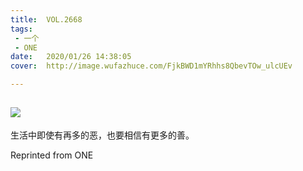 ```yaml
---
title:	VOL.2668
tags:
 - 一个
 - ONE
date:	2020/01/26 14:38:05
cover:	http://image.wufazhuce.com/FjkBWD1mYRhhs8QbevTOw_ulcUEv

---
```

![](http://image.wufazhuce.com/FjkBWD1mYRhhs8QbevTOw_ulcUEv)
---

生活中即使有再多的恶，也要相信有更多的善。
 
Reprinted from ONE
